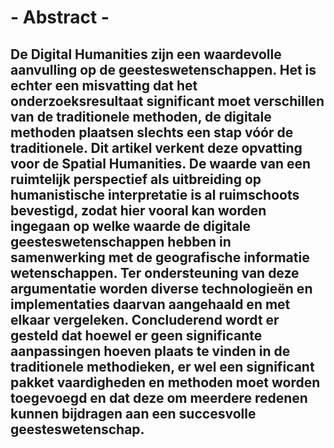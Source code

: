 # - Abstract -

De Digital Humanities zijn een waardevolle aanvulling op de geesteswetenschappen. Het is echter een misvatting dat het onderzoeksresultaat significant moet verschillen van de traditionele methoden, de digitale methoden plaatsen slechts een stap vóór de traditionele. Dit artikel verkent deze opvatting voor de Spatial Humanities. De waarde van een ruimtelijk perspectief als uitbreiding op humanistische interpretatie is al ruimschoots bevestigd, zodat hier vooral kan worden ingegaan op welke waarde de digitale geesteswetenschappen hebben in samenwerking met de geografische informatie wetenschappen. Ter ondersteuning van deze argumentatie worden diverse technologieën en implementaties daarvan aangehaald en met elkaar vergeleken. Concluderend wordt er gesteld dat hoewel er geen significante aanpassingen hoeven plaats te vinden in de traditionele methodieken, er wel een significant pakket vaardigheden en methoden moet worden toegevoegd en dat deze om meerdere redenen kunnen bijdragen aan een succesvolle geesteswetenschap.
---- 